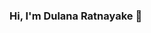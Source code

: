 ### Hi, I'm Dulana Ratnayake 👋

<!--
**DulanaSWR/DulanaSWR** is a ✨ _special_ ✨ repository because its `README.md` (this file) appears on your GitHub profile.

Here are some ideas to get you started:

- 🎓 I’m currently undertaking my Bachelor's Degree in Sotware Engineering at Informatics Institute of Technology | University of Westminster UK.
- 🌱 I’m currently learning Java, React, Flutter
- 👨🏼‍💻 I’m looking for an internship to establish myself as a skilful software engineer.

- 📫 Connect with me: <img align="center" src="https://github.com/rajput2107/rajput2107/blob/master/Assets/Handshake.gif" height="33px" />

-->
